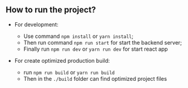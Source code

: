 ## How to run the project?
- For development:
  - Use command `npm install` or `yarn install`;
  - Then run command `npm run start` for start the backend server;
  - Finally run `npm run dev` or `yarn run dev` for start react app 

- For create optimized production build:
  - run `npm run build` or `yarn run build`
  - Then in the `./build` folder can find optimized project files
